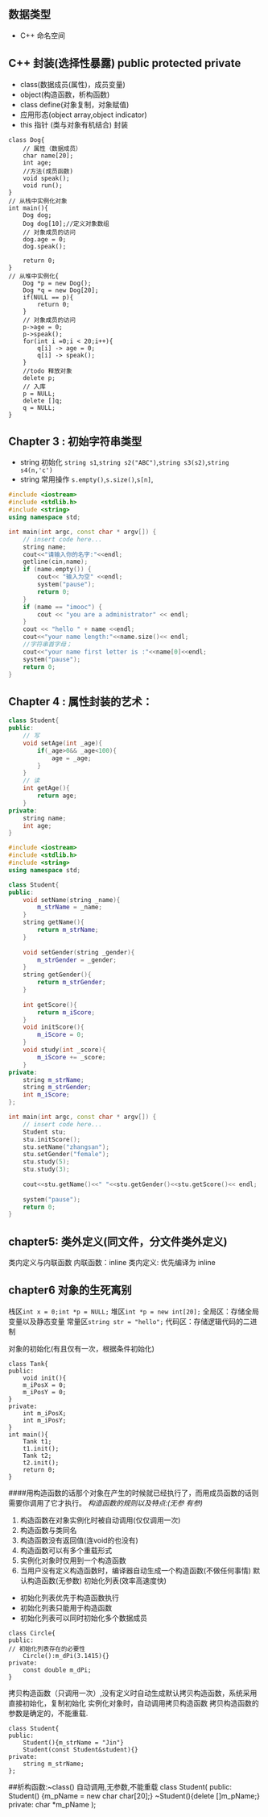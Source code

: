 ## 数据类型
* C++ 命名空间

## C++ 封装(选择性暴露) public protected private
* class(数据成员(属性)，成员变量)
* object(构造函数，析构函数)
* class define(对象复制，对象赋值)
* 应用形态(object array,object indicator)
* this 指针 (类与对象有机结合) 封装
```
class Dog{
	// 属性（数据成员）
	char name[20];
	int age;
	//方法(成员函数)
	void speak();
	void run();
}
// 从栈中实例化对象
int main(){
	Dog dog;
	Dog dog[10];//定义对象数组
	// 对象成员的访问
	dog.age = 0;
	dog.speak();

	return 0;
}
// 从堆中实例化{
	Dog *p = new Dog();
	Dog *q = new Dog[20];
	if(NULL == p){
		return 0;
	}
	// 对象成员的访问
	p->age = 0;
	p->speak();
	for(int i =0;i < 20;i++){
		q[i] -> age = 0;
		q[i] -> speak();
	}
	//todo 释放对象
	delete p;
	// 入库
	p = NULL;
	delete []q;
	q = NULL;
}
```
## Chapter 3 : 初始字符串类型
* string 初始化
	`string s1`,`string s2("ABC")`,`string s3(s2)`,`string s4(n,'c')`
* string 常用操作
`s.empty()`,`s.size()`,`s[n]`,
```C++
#include <iostream>
#include <stdlib.h>
#include <string>
using namespace std;

int main(int argc, const char * argv[]) {
    // insert code here...
    string name;
    cout<<"请输入你的名字:"<<endl;
    getline(cin,name);
    if (name.empty()) {
        cout<< "输入为空" <<endl;
        system("pause");
        return 0;
    }
    if (name == "imooc") {
        cout << "you are a administrator" << endl;
    }
    cout << "hello " + name <<endl;
    cout<<"your name length:"<<name.size()<< endl;
    //字符串首字母；
    cout<<"your name first letter is :"<<name[0]<<endl;
    system("pause");
    return 0;
}
```

## Chapter 4 : 属性封装的艺术：
```C++
class Student{
public:
	// 写
	void setAge(int _age){
		if(_age>0&& _age<100){
			age = _age;
		}
	}
	// 读
	int getAge(){
		return age;
	}
private:
	string name;
	int age;
}
```
```C++
#include <iostream>
#include <stdlib.h>
#include <string>
using namespace std;

class Student{
public:
    void setName(string _name){
        m_strName = _name;
    }
    string getName(){
        return m_strName;
    }
    
    void setGender(string _gender){
        m_strGender = _gender;
    }
    string getGender(){
        return m_strGender;
    }
    
    int getScore(){
        return m_iScore;
    }
    void initScore(){
        m_iScore = 0;
    }
    void study(int _score){
        m_iScore += _score;
    }
private:
    string m_strName;
    string m_strGender;
    int m_iScore;
};

int main(int argc, const char * argv[]) {
    // insert code here...
    Student stu;
    stu.initScore();
    stu.setName("zhangsan");
    stu.setGender("female");
    stu.study(5);
    stu.study(3);
    
    cout<<stu.getName()<<" "<<stu.getGender()<<stu.getScore()<< endl;
    
    system("pause");
    return 0;
}
```
## chapter5: 类外定义(同文件，分文件类外定义)
类内定义与内联函数
内联函数：inline
类内定义: 优先编译为 inline

## chapter6 对象的生死离别
栈区`int x = 0;int *p = NULL;`
堆区`int *p = new int[20];`
全局区：存储全局变量以及静态变量
常量区`string str = "hello";`
代码区：存储逻辑代码的二进制

对象的初始化(有且仅有一次，根据条件初始化)
```
class Tank{
public:
	void init(){
	m_iPosX = 0;
	m_iPosY = 0;
}
private:
	int m_iPosX;
	int m_iPosY;
}
int main(){
	Tank t1;
	t1.init();
	Tank t2;
	t2.init();
	return 0;
}
```
####用构造函数的话那个对象在产生的时候就已经执行了，而用成员函数的话则需要你调用了它才执行。
*构造函数的规则以及特点:(无参 有参)*
1. 构造函数在对象实例化时被自动调用(仅仅调用一次)
2. 构造函数与类同名
3. 构造函数没有返回值(连void的也没有)
4. 构造函数可以有多个重载形式
5. 实例化对象时仅用到一个构造函数
6. 当用户没有定义构造函数时，编译器自动生成一个构造函数(不做任何事情)
默认构造函数(无参数)
初始化列表(效率高速度快)
* 初始化列表优先于构造函数执行
* 初始化列表只能用于构造函数
* 初始化列表可以同时初始化多个数据成员
```
class Circle{
public:
// 初始化列表存在的必要性
	Circle():m_dPi(3.1415){}
private:	
	const double m_dPi;
}

```

拷贝构造函数（只调用一次）,没有定义时自动生成默认拷贝构造函数，系统采用直接初始化，复制初始化 实例化对象时，自动调用拷贝构造函数
拷贝构造函数的参数是确定的，不能重载.
```
class Student{
public:	
	Student(){m_strName = "Jin"}
	Student(const Student&student){}
private:
	string m_strName;
};
```

##析构函数:~class() 自动调用,无参数,不能重载
class Student(
public:
	Student() {m_pName = new char char[20];}
	~Student(){delete []m_pName;}
private:
	char *m_pName
);





















